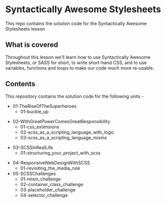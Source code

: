 # Syntactically Awesome Stylesheets

This repo contains the solution code for the Syntactically Awesome Stylesheets lesson

## What is covered

Throughout this lesson we'll learn how to use Syntactically Awesome Stylesheets, or SASS 
for short, to write short-hand CSS, and to use variables, functions and loops to make our code much more re-usable.

## Contents

This repository contains the solution code for the following units -

- 01-TheRiseOfTheSuperheroes
    - 01-buckle_up
+ 02-WithGreatPowerComesGreatResponsibility
    + 01-css_extensions
    + 02-scss_as_a_scripting_language_with_logic
    + 03-scss_as_a_scripting_language_mixins
* 03-SCSSInRealLife
    * 01-structuring_your_project_with_scss
- 04-ResponsiveWebDesignWithSCSS
    - 01-revisiting_the_media_rule
- 05-SCSSChallenges
    - 01-mixin_challenge
    - 02-container_class_challenge
    - 03-placeholder_challenge
    - 04-selector_challenge

